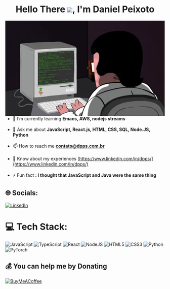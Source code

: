 <h1 align="center">Hello There <img src="https://raw.githubusercontent.com/kaueMarques/kaueMarques/master/hi.gif" height="30px">, I'm Daniel Peixoto</h1>

<img src="giphy.webp" height="300px" align="right"/>

- 🌱 I’m currently learning **Emacs, AWS, nodejs streams**<br><br>
- 💬 Ask me about **JavaScript, React.js, HTML, CSS, SQL, Node.JS, Python**<br><br>
- 📫 How to reach me **contato@dpps.com.br**<br><br>
- 📄 Know about my experiences [https://www.linkedin.com/in/dpps/](https://www.linkedin.com/in/dpps/)<br><br>
- ⚡ Fun fact **: I thought that JavaScript and Java were the same thing**

## 🌐 Socials:
[![LinkedIn](https://img.shields.io/badge/LinkedIn-%230077B5.svg?logo=linkedin&logoColor=white)](https://linkedin.com/in/dpps) 

# 💻 Tech Stack:
![JavaScript](https://img.shields.io/badge/javascript-%23323330.svg?style=for-the-badge&logo=javascript&logoColor=%23F7DF1E) ![TypeScript](https://img.shields.io/badge/TypeScript-007ACC?style=for-the-badge&logo=typescript&logoColor=white) ![React](https://img.shields.io/badge/react-%2320232a.svg?style=for-the-badge&logo=react&logoColor=%2361DAFB) ![NodeJS](https://img.shields.io/badge/node.js-6DA55F?style=for-the-badge&logo=node.js&logoColor=white) ![HTML5](https://img.shields.io/badge/html5-%23E34F26.svg?style=for-the-badge&logo=html5&logoColor=white) ![CSS3](https://img.shields.io/badge/css3-%231572B6.svg?style=for-the-badge&logo=css3&logoColor=white) ![Python](https://img.shields.io/badge/python-3670A0?style=for-the-badge&logo=python&logoColor=ffdd54) ![PyTorch](https://img.shields.io/badge/PyTorch-%23EE4C2C.svg?style=for-the-badge&logo=PyTorch&logoColor=white) 

## 💰 You can help me by Donating
  [![BuyMeACoffee](https://img.shields.io/badge/Buy%20Me%20a%20Coffee-ffdd00?style=for-the-badge&logo=buy-me-a-coffee&logoColor=black)](https://buymeacoffee.com/dev.peixoto) 
  
